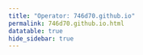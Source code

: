 ```yaml
---
title: "Operator: 746d70.github.io"
permalink: 746d70.github.io.html
datatable: true
hide_sidebar: true
---
```


<div>                        <script type="text/javascript">window.PlotlyConfig = {MathJaxConfig: 'local'};</script>
        <script src="https://cdn.plot.ly/plotly-latest.min.js"></script>                <div id="f06453da-35c7-4870-8078-cbd280ed7f74" class="plotly-graph-div" style="height:100%; width:100%;"></div>            <script type="text/javascript">                                    window.PLOTLYENV=window.PLOTLYENV || {};                                    if (document.getElementById("f06453da-35c7-4870-8078-cbd280ed7f74")) {                    Plotly.newPlot(                        "f06453da-35c7-4870-8078-cbd280ed7f74",                        [{"name": "exit probability (%)", "type": "scatter", "x": ["2021-04-18", "2021-04-19", "2021-04-20", "2021-04-21", "2021-04-22", "2021-04-23", "2021-04-24", "2021-04-25", "2021-04-26", "2021-04-27", "2021-04-28", "2021-04-29", "2021-04-30", "2021-05-01", "2021-05-02", "2021-05-03", "2021-05-04", "2021-05-05", "2021-05-06", "2021-05-07", "2021-05-08", "2021-05-09", "2021-05-10", "2021-05-11", "2021-05-12", "2021-05-13", "2021-05-14", "2021-05-15", "2021-05-16", "2021-05-17", "2021-05-18", "2021-05-19", "2021-05-20", "2021-05-21", "2021-05-22", "2021-05-23", "2021-05-24", "2021-05-25", "2021-05-26", "2021-05-27", "2021-05-28", "2021-05-29", "2021-05-30", "2021-05-31", "2021-06-01", "2021-06-02", "2021-06-03", "2021-06-04", "2021-06-05", "2021-06-06", "2021-06-07", "2021-06-09", "2021-06-10", "2021-06-11", "2021-06-12", "2021-06-13", "2021-06-14", "2021-06-15", "2021-06-16", "2021-06-17", "2021-06-18", "2021-06-19", "2021-06-20", "2021-06-21", "2021-06-22", "2021-06-23", "2021-06-24", "2021-06-25", "2021-06-26", "2021-06-27", "2021-06-28", "2021-06-29", "2021-06-30"], "xaxis": "x", "y": [0.0, 0.0, 0.0, 0.0, 0.0, 0.0, 0.0, 0.0, 0.0, 0.0, 0.0, 0.0, 0.0, 0.0, 0.0, 0.0, 0.0, 0.0, 0.0, 0.0, 0.0, 0.0, 0.0, 0.0, 0.0, 0.0, 0.0, 0.0, 0.0, 0.0, 0.0, 0.0, 0.0, 0.0, 0.0, 0.0, 0.0, 0.0, 0.0, 0.0, 0.0, 0.0, 0.0, 0.0, 0.0, 0.0, 0.0, 0.0, 0.0, 0.0, 0.0, 0.0, 0.0, 0.0, 0.0, 0.0, 0.0, 0.0, 0.0, 0.0, 0.0, 0.0, 0.0, 0.0, 0.0, 0.0, 0.0, 0.0, 0.0, 0.0, 0.0, 0.0, 0.0], "yaxis": "y"}, {"name": "guard probability (%)", "type": "scatter", "x": ["2021-04-18", "2021-04-19", "2021-04-20", "2021-04-21", "2021-04-22", "2021-04-23", "2021-04-24", "2021-04-25", "2021-04-26", "2021-04-27", "2021-04-28", "2021-04-29", "2021-04-30", "2021-05-01", "2021-05-02", "2021-05-03", "2021-05-04", "2021-05-05", "2021-05-06", "2021-05-07", "2021-05-08", "2021-05-09", "2021-05-10", "2021-05-11", "2021-05-12", "2021-05-13", "2021-05-14", "2021-05-15", "2021-05-16", "2021-05-17", "2021-05-18", "2021-05-19", "2021-05-20", "2021-05-21", "2021-05-22", "2021-05-23", "2021-05-24", "2021-05-25", "2021-05-26", "2021-05-27", "2021-05-28", "2021-05-29", "2021-05-30", "2021-05-31", "2021-06-01", "2021-06-02", "2021-06-03", "2021-06-04", "2021-06-05", "2021-06-06", "2021-06-07", "2021-06-09", "2021-06-10", "2021-06-11", "2021-06-12", "2021-06-13", "2021-06-14", "2021-06-15", "2021-06-16", "2021-06-17", "2021-06-18", "2021-06-19", "2021-06-20", "2021-06-21", "2021-06-22", "2021-06-23", "2021-06-24", "2021-06-25", "2021-06-26", "2021-06-27", "2021-06-28", "2021-06-29", "2021-06-30"], "xaxis": "x", "y": [0.0, 0.0, 0.0, 0.0, 0.0, 0.0, 0.0, 0.0, 0.05, 0.05, 0.04, 0.05, 0.11, 0.11, 0.12, 0.17, 0.21, 0.27, 0.3, 0.36, 0.41, 0.44, 0.49, 0.47, 0.48, 0.49, 0.5, 0.5, 0.53, 0.54, 0.57, 0.62, 0.62, 0.66, 0.66, 0.7, 0.68, 0.66, 0.67, 0.68, 0.68, 0.7, 0.72, 0.69, 0.64, 0.63, 0.62, 0.64, 0.64, 0.65, 0.65, 0.66, 0.67, 0.65, 0.66, 0.66, 0.67, 0.66, 0.67, 0.66, 0.64, 0.63, 0.63, 0.63, 0.64, 0.66, 0.66, 0.67, 0.7, 0.7, 0.7, 0.74, 0.71], "yaxis": "y"}, {"name": "advertised bandwidth", "type": "scatter", "x": ["2021-04-18", "2021-04-19", "2021-04-20", "2021-04-21", "2021-04-22", "2021-04-23", "2021-04-24", "2021-04-25", "2021-04-26", "2021-04-27", "2021-04-28", "2021-04-29", "2021-04-30", "2021-05-01", "2021-05-02", "2021-05-03", "2021-05-04", "2021-05-05", "2021-05-06", "2021-05-07", "2021-05-08", "2021-05-09", "2021-05-10", "2021-05-11", "2021-05-12", "2021-05-13", "2021-05-14", "2021-05-15", "2021-05-16", "2021-05-17", "2021-05-18", "2021-05-19", "2021-05-20", "2021-05-21", "2021-05-22", "2021-05-23", "2021-05-24", "2021-05-25", "2021-05-26", "2021-05-27", "2021-05-28", "2021-05-29", "2021-05-30", "2021-05-31", "2021-06-01", "2021-06-02", "2021-06-03", "2021-06-04", "2021-06-05", "2021-06-06", "2021-06-07", "2021-06-09", "2021-06-10", "2021-06-11", "2021-06-12", "2021-06-13", "2021-06-14", "2021-06-15", "2021-06-16", "2021-06-17", "2021-06-18", "2021-06-19", "2021-06-20", "2021-06-21", "2021-06-22", "2021-06-23", "2021-06-24", "2021-06-25", "2021-06-26", "2021-06-27", "2021-06-28", "2021-06-29", "2021-06-30"], "xaxis": "x", "y": [0.0, 0.2, 0.2, 0.0, 0.05, 0.0, 0.0, 0.43, 0.0, 0.0, 0.0, 0.51, 0.83, 0.83, 0.83, 1.07, 1.13, 1.18, 1.25, 1.27, 1.36, 1.38, 1.43, 1.46, 1.49, 1.54, 1.6, 1.67, 1.74, 1.8, 2.16, 2.55, 2.83, 2.82, 2.82, 2.81, 2.6, 2.27, 2.61, 2.62, 2.64, 2.71, 2.7, 2.32, 2.29, 2.29, 2.27, 2.26, 2.26, 2.23, 2.19, 2.2, 2.16, 2.17, 2.16, 2.16, 2.16, 2.21, 2.2, 2.21, 0.1, 2.01, 2.18, 2.18, 2.27, 2.35, 2.34, 2.37, 2.37, 2.39, 2.34, 2.38, 2.43], "yaxis": "y2"}],                        {"hovermode": "x", "template": {"data": {"bar": [{"error_x": {"color": "#2a3f5f"}, "error_y": {"color": "#2a3f5f"}, "marker": {"line": {"color": "#E5ECF6", "width": 0.5}}, "type": "bar"}], "barpolar": [{"marker": {"line": {"color": "#E5ECF6", "width": 0.5}}, "type": "barpolar"}], "carpet": [{"aaxis": {"endlinecolor": "#2a3f5f", "gridcolor": "white", "linecolor": "white", "minorgridcolor": "white", "startlinecolor": "#2a3f5f"}, "baxis": {"endlinecolor": "#2a3f5f", "gridcolor": "white", "linecolor": "white", "minorgridcolor": "white", "startlinecolor": "#2a3f5f"}, "type": "carpet"}], "choropleth": [{"colorbar": {"outlinewidth": 0, "ticks": ""}, "type": "choropleth"}], "contour": [{"colorbar": {"outlinewidth": 0, "ticks": ""}, "colorscale": [[0.0, "#0d0887"], [0.1111111111111111, "#46039f"], [0.2222222222222222, "#7201a8"], [0.3333333333333333, "#9c179e"], [0.4444444444444444, "#bd3786"], [0.5555555555555556, "#d8576b"], [0.6666666666666666, "#ed7953"], [0.7777777777777778, "#fb9f3a"], [0.8888888888888888, "#fdca26"], [1.0, "#f0f921"]], "type": "contour"}], "contourcarpet": [{"colorbar": {"outlinewidth": 0, "ticks": ""}, "type": "contourcarpet"}], "heatmap": [{"colorbar": {"outlinewidth": 0, "ticks": ""}, "colorscale": [[0.0, "#0d0887"], [0.1111111111111111, "#46039f"], [0.2222222222222222, "#7201a8"], [0.3333333333333333, "#9c179e"], [0.4444444444444444, "#bd3786"], [0.5555555555555556, "#d8576b"], [0.6666666666666666, "#ed7953"], [0.7777777777777778, "#fb9f3a"], [0.8888888888888888, "#fdca26"], [1.0, "#f0f921"]], "type": "heatmap"}], "heatmapgl": [{"colorbar": {"outlinewidth": 0, "ticks": ""}, "colorscale": [[0.0, "#0d0887"], [0.1111111111111111, "#46039f"], [0.2222222222222222, "#7201a8"], [0.3333333333333333, "#9c179e"], [0.4444444444444444, "#bd3786"], [0.5555555555555556, "#d8576b"], [0.6666666666666666, "#ed7953"], [0.7777777777777778, "#fb9f3a"], [0.8888888888888888, "#fdca26"], [1.0, "#f0f921"]], "type": "heatmapgl"}], "histogram": [{"marker": {"colorbar": {"outlinewidth": 0, "ticks": ""}}, "type": "histogram"}], "histogram2d": [{"colorbar": {"outlinewidth": 0, "ticks": ""}, "colorscale": [[0.0, "#0d0887"], [0.1111111111111111, "#46039f"], [0.2222222222222222, "#7201a8"], [0.3333333333333333, "#9c179e"], [0.4444444444444444, "#bd3786"], [0.5555555555555556, "#d8576b"], [0.6666666666666666, "#ed7953"], [0.7777777777777778, "#fb9f3a"], [0.8888888888888888, "#fdca26"], [1.0, "#f0f921"]], "type": "histogram2d"}], "histogram2dcontour": [{"colorbar": {"outlinewidth": 0, "ticks": ""}, "colorscale": [[0.0, "#0d0887"], [0.1111111111111111, "#46039f"], [0.2222222222222222, "#7201a8"], [0.3333333333333333, "#9c179e"], [0.4444444444444444, "#bd3786"], [0.5555555555555556, "#d8576b"], [0.6666666666666666, "#ed7953"], [0.7777777777777778, "#fb9f3a"], [0.8888888888888888, "#fdca26"], [1.0, "#f0f921"]], "type": "histogram2dcontour"}], "mesh3d": [{"colorbar": {"outlinewidth": 0, "ticks": ""}, "type": "mesh3d"}], "parcoords": [{"line": {"colorbar": {"outlinewidth": 0, "ticks": ""}}, "type": "parcoords"}], "pie": [{"automargin": true, "type": "pie"}], "scatter": [{"marker": {"colorbar": {"outlinewidth": 0, "ticks": ""}}, "type": "scatter"}], "scatter3d": [{"line": {"colorbar": {"outlinewidth": 0, "ticks": ""}}, "marker": {"colorbar": {"outlinewidth": 0, "ticks": ""}}, "type": "scatter3d"}], "scattercarpet": [{"marker": {"colorbar": {"outlinewidth": 0, "ticks": ""}}, "type": "scattercarpet"}], "scattergeo": [{"marker": {"colorbar": {"outlinewidth": 0, "ticks": ""}}, "type": "scattergeo"}], "scattergl": [{"marker": {"colorbar": {"outlinewidth": 0, "ticks": ""}}, "type": "scattergl"}], "scattermapbox": [{"marker": {"colorbar": {"outlinewidth": 0, "ticks": ""}}, "type": "scattermapbox"}], "scatterpolar": [{"marker": {"colorbar": {"outlinewidth": 0, "ticks": ""}}, "type": "scatterpolar"}], "scatterpolargl": [{"marker": {"colorbar": {"outlinewidth": 0, "ticks": ""}}, "type": "scatterpolargl"}], "scatterternary": [{"marker": {"colorbar": {"outlinewidth": 0, "ticks": ""}}, "type": "scatterternary"}], "surface": [{"colorbar": {"outlinewidth": 0, "ticks": ""}, "colorscale": [[0.0, "#0d0887"], [0.1111111111111111, "#46039f"], [0.2222222222222222, "#7201a8"], [0.3333333333333333, "#9c179e"], [0.4444444444444444, "#bd3786"], [0.5555555555555556, "#d8576b"], [0.6666666666666666, "#ed7953"], [0.7777777777777778, "#fb9f3a"], [0.8888888888888888, "#fdca26"], [1.0, "#f0f921"]], "type": "surface"}], "table": [{"cells": {"fill": {"color": "#EBF0F8"}, "line": {"color": "white"}}, "header": {"fill": {"color": "#C8D4E3"}, "line": {"color": "white"}}, "type": "table"}]}, "layout": {"annotationdefaults": {"arrowcolor": "#2a3f5f", "arrowhead": 0, "arrowwidth": 1}, "autotypenumbers": "strict", "coloraxis": {"colorbar": {"outlinewidth": 0, "ticks": ""}}, "colorscale": {"diverging": [[0, "#8e0152"], [0.1, "#c51b7d"], [0.2, "#de77ae"], [0.3, "#f1b6da"], [0.4, "#fde0ef"], [0.5, "#f7f7f7"], [0.6, "#e6f5d0"], [0.7, "#b8e186"], [0.8, "#7fbc41"], [0.9, "#4d9221"], [1, "#276419"]], "sequential": [[0.0, "#0d0887"], [0.1111111111111111, "#46039f"], [0.2222222222222222, "#7201a8"], [0.3333333333333333, "#9c179e"], [0.4444444444444444, "#bd3786"], [0.5555555555555556, "#d8576b"], [0.6666666666666666, "#ed7953"], [0.7777777777777778, "#fb9f3a"], [0.8888888888888888, "#fdca26"], [1.0, "#f0f921"]], "sequentialminus": [[0.0, "#0d0887"], [0.1111111111111111, "#46039f"], [0.2222222222222222, "#7201a8"], [0.3333333333333333, "#9c179e"], [0.4444444444444444, "#bd3786"], [0.5555555555555556, "#d8576b"], [0.6666666666666666, "#ed7953"], [0.7777777777777778, "#fb9f3a"], [0.8888888888888888, "#fdca26"], [1.0, "#f0f921"]]}, "colorway": ["#636efa", "#EF553B", "#00cc96", "#ab63fa", "#FFA15A", "#19d3f3", "#FF6692", "#B6E880", "#FF97FF", "#FECB52"], "font": {"color": "#2a3f5f"}, "geo": {"bgcolor": "white", "lakecolor": "white", "landcolor": "#E5ECF6", "showlakes": true, "showland": true, "subunitcolor": "white"}, "hoverlabel": {"align": "left"}, "hovermode": "closest", "mapbox": {"style": "light"}, "paper_bgcolor": "white", "plot_bgcolor": "#E5ECF6", "polar": {"angularaxis": {"gridcolor": "white", "linecolor": "white", "ticks": ""}, "bgcolor": "#E5ECF6", "radialaxis": {"gridcolor": "white", "linecolor": "white", "ticks": ""}}, "scene": {"xaxis": {"backgroundcolor": "#E5ECF6", "gridcolor": "white", "gridwidth": 2, "linecolor": "white", "showbackground": true, "ticks": "", "zerolinecolor": "white"}, "yaxis": {"backgroundcolor": "#E5ECF6", "gridcolor": "white", "gridwidth": 2, "linecolor": "white", "showbackground": true, "ticks": "", "zerolinecolor": "white"}, "zaxis": {"backgroundcolor": "#E5ECF6", "gridcolor": "white", "gridwidth": 2, "linecolor": "white", "showbackground": true, "ticks": "", "zerolinecolor": "white"}}, "shapedefaults": {"line": {"color": "#2a3f5f"}}, "ternary": {"aaxis": {"gridcolor": "white", "linecolor": "white", "ticks": ""}, "baxis": {"gridcolor": "white", "linecolor": "white", "ticks": ""}, "bgcolor": "#E5ECF6", "caxis": {"gridcolor": "white", "linecolor": "white", "ticks": ""}}, "title": {"x": 0.05}, "xaxis": {"automargin": true, "gridcolor": "white", "linecolor": "white", "ticks": "", "title": {"standoff": 15}, "zerolinecolor": "white", "zerolinewidth": 2}, "yaxis": {"automargin": true, "gridcolor": "white", "linecolor": "white", "ticks": "", "title": {"standoff": 15}, "zerolinecolor": "white", "zerolinewidth": 2}}}, "xaxis": {"anchor": "y", "domain": [0.0, 0.94], "rangeselector": {"buttons": [{"count": 7, "label": "week", "step": "day", "stepmode": "backward"}, {"count": 1, "label": "month", "step": "month", "stepmode": "backward"}, {"count": 6, "label": "6 months", "step": "month", "stepmode": "backward"}, {"count": 1, "label": "year", "step": "year", "stepmode": "backward"}, {"step": "all"}]}}, "yaxis": {"anchor": "x", "domain": [0.0, 1.0], "rangemode": "nonnegative", "ticksuffix": "%", "title": {"text": "exit / guard probability"}}, "yaxis2": {"anchor": "x", "overlaying": "y", "rangemode": "nonnegative", "side": "right", "ticksuffix": " Gbit/s", "title": {"text": "advertised bandwidth"}}},                        {"responsive": true}                    )                };                            </script>        </div>

Only verified relays are included in the graph and table. A verified relay claims to be part of a domain
and can be verified to be part of it via the
["well-known" URL or DNS records](https://nusenu.github.io/ContactInfo-Information-Sharing-Specification/#proof).

<div class="datatable-begin"></div>

| Nickname                                                                    |   Mbit/s | Exit   | IPv4                                                   | IPv6   | First Seen   | Tor Version   | AS Name                                            |
|:----------------------------------------------------------------------------|---------:|:-------|:-------------------------------------------------------|:-------|:-------------|:--------------|:---------------------------------------------------|
| [tirz](https://yui.cat/relay/0500CE70B0B3B7BBA261BD7A60C753E40D56C5B8.html) |       76 | N      | [92.223.42.46](https://stat.ripe.net/92.223.42.46)     | None   | 2021-04-26   | 0.4.5.9       | [G-Core Labs S.A.](https://stat.ripe.net/AS199524) |
| [tirz](https://yui.cat/relay/124948FDBA0B63F23A2FB7DFC7DF62ED499DE546.html) |      144 | N      | [51.158.68.56](https://stat.ripe.net/51.158.68.56)     | None   | 2021-04-18   | 0.4.5.9       | [ONLINE S.A.S.](https://stat.ripe.net/AS12876)     |
| [tirz](https://yui.cat/relay/13A21E52A87BAF868F1007ACB8D152FA2F30538D.html) |       79 | N      | [92.223.42.111](https://stat.ripe.net/92.223.42.111)   | None   | 2021-04-26   | 0.4.5.9       | [G-Core Labs S.A.](https://stat.ripe.net/AS199524) |
| [tirz](https://yui.cat/relay/2F1B023B3F5E413ED21A83C9F6BA6289103A43DC.html) |       85 | N      | [92.223.42.129](https://stat.ripe.net/92.223.42.129)   | None   | 2021-04-26   | 0.4.5.9       | [G-Core Labs S.A.](https://stat.ripe.net/AS199524) |
| [tirz](https://yui.cat/relay/32364BEF873944BE481E8BCC7FAE9297F5F39781.html) |       95 | N      | [51.159.144.243](https://stat.ripe.net/51.159.144.243) | None   | 2021-04-18   | 0.4.5.9       | [ONLINE S.A.S.](https://stat.ripe.net/AS12876)     |
| [tirz](https://yui.cat/relay/40E82B3E7B9167BC2B8B8B94F8CC4F48317BDAC6.html) |      124 | N      | [51.15.61.244](https://stat.ripe.net/51.15.61.244)     | None   | 2021-04-18   | 0.4.5.9       | [ONLINE S.A.S.](https://stat.ripe.net/AS12876)     |
| [tirz](https://yui.cat/relay/4AF891603F7BBDC0857FCACEBA3386CDF0E619EE.html) |      125 | N      | [51.158.166.41](https://stat.ripe.net/51.158.166.41)   | None   | 2021-04-18   | 0.4.5.9       | [ONLINE S.A.S.](https://stat.ripe.net/AS12876)     |
| [tirz](https://yui.cat/relay/5C86A09946A49E09AD64A14636DFF91746515175.html) |       88 | N      | [51.159.139.61](https://stat.ripe.net/51.159.139.61)   | None   | 2021-04-18   | 0.4.5.9       | [ONLINE S.A.S.](https://stat.ripe.net/AS12876)     |
| [tirz](https://yui.cat/relay/69C9BFA0C228AFA0548A9FF9B7C8C229B6AA9FAC.html) |      112 | N      | [151.115.41.209](https://stat.ripe.net/151.115.41.209) | None   | 2021-04-18   | 0.4.5.9       | [ONLINE S.A.S.](https://stat.ripe.net/AS12876)     |
| [tirz](https://yui.cat/relay/6E418BA0A09A4DD7AF540823CE024C42681B97F5.html) |      125 | N      | [151.115.36.146](https://stat.ripe.net/151.115.36.146) | None   | 2021-04-18   | 0.4.5.9       | [ONLINE S.A.S.](https://stat.ripe.net/AS12876)     |
| [tirz](https://yui.cat/relay/74ABDC3BAE80B976A2F3F56D2017FA31122C0790.html) |      120 | N      | [51.158.122.98](https://stat.ripe.net/51.158.122.98)   | None   | 2021-04-18   | 0.4.5.9       | [ONLINE S.A.S.](https://stat.ripe.net/AS12876)     |
| [tirz](https://yui.cat/relay/8927AD37F39D10C3F4CFDD5213606E4881CCF6B0.html) |      200 | N      | [151.115.54.212](https://stat.ripe.net/151.115.54.212) | None   | 2021-04-18   | 0.4.5.9       | [ONLINE S.A.S.](https://stat.ripe.net/AS12876)     |
| [tirz](https://yui.cat/relay/9874EE6B24C116DF2323770CBAB5059018F27D12.html) |       77 | N      | [92.223.42.16](https://stat.ripe.net/92.223.42.16)     | None   | 2021-04-26   | 0.4.5.9       | [G-Core Labs S.A.](https://stat.ripe.net/AS199524) |
| [tirz](https://yui.cat/relay/A2E2C78E19E02E803232866E84A04552B7702BDC.html) |      204 | N      | [51.15.218.190](https://stat.ripe.net/51.15.218.190)   | None   | 2021-04-18   | 0.4.5.9       | [ONLINE S.A.S.](https://stat.ripe.net/AS12876)     |
| [tirz](https://yui.cat/relay/A3B5122A4537E4D0F0D85297AF2EB3115F7A1482.html) |      136 | N      | [51.159.189.31](https://stat.ripe.net/51.159.189.31)   | None   | 2021-04-18   | 0.4.5.9       | [ONLINE S.A.S.](https://stat.ripe.net/AS12876)     |
| [tirz](https://yui.cat/relay/BC61636546ED21A49FEC0A532064DB9538F7C430.html) |      133 | N      | [212.47.242.149](https://stat.ripe.net/212.47.242.149) | None   | 2021-04-18   | 0.4.5.9       | [ONLINE S.A.S.](https://stat.ripe.net/AS12876)     |
| [tirz](https://yui.cat/relay/CF9A547081C95664C8C735BADDB91E6210F97958.html) |      122 | N      | [51.15.48.126](https://stat.ripe.net/51.15.48.126)     | None   | 2021-04-18   | 0.4.5.9       | [ONLINE S.A.S.](https://stat.ripe.net/AS12876)     |
| [tirz](https://yui.cat/relay/E166AA0BC0F97C25EF02193D3979442A82836512.html) |      114 | N      | [51.159.158.157](https://stat.ripe.net/51.159.158.157) | None   | 2021-04-18   | 0.4.5.9       | [ONLINE S.A.S.](https://stat.ripe.net/AS12876)     |
| [tirz](https://yui.cat/relay/E651823A05638B1AA3413705C434740E70884921.html) |      136 | N      | [51.158.164.63](https://stat.ripe.net/51.158.164.63)   | None   | 2021-04-18   | 0.4.5.9       | [ONLINE S.A.S.](https://stat.ripe.net/AS12876)     |
| [tirz](https://yui.cat/relay/F6D34AA29FC551A5E1706D164B44809D6DC09240.html) |      130 | N      | [151.115.57.4](https://stat.ripe.net/151.115.57.4)     | None   | 2021-04-18   | 0.4.5.9       | [ONLINE S.A.S.](https://stat.ripe.net/AS12876)     |

<div class="datatable-end"></div> 